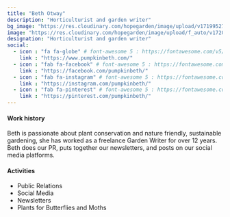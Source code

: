 ```yaml
---
title: "Beth Otway"
description: "Horticulturist and garden writer"
bg_image: "https://res.cloudinary.com/hopegarden/image/upload/v1719952740/title-poppy.webp"
image: "https://res.cloudinary.com/hopegarden/image/upload/f_auto/v1720644289/beth-otway.webp"
designation: "Horticulturist and garden writer"
social:
  - icon : "fa fa-globe" # font-awesome 5 : https://fontawesome.com/v5/search
    link : "https://www.pumpkinbeth.com/"
  - icon : "fab fa-facebook" # font-awesome 5 : https://fontawesome.com/v5/search
    link : "https://facebook.com/pumpkinbeth/"
  - icon : "fab fa-instagram" # font-awesome 5 : https://fontawesome.com/v5/search
    link : "https://instagram.com/pumpkinbeth/"
  - icon : "fab fa-pinterest" # font-awesome 5 : https://fontawesome.com/v5/search
    link : "https://pinterest.com/pumpkinbeth/"
---
```


#### Work history
Beth is passionate about plant conservation and nature friendly, sustainable gardening, she has worked as a freelance Garden Writer for over 12 years. Beth does our PR, puts together our newsletters, and posts on our social media platforms. 

#### Activities
* Public Relations
* Social Media
* Newsletters
* Plants for Butterflies and Moths
